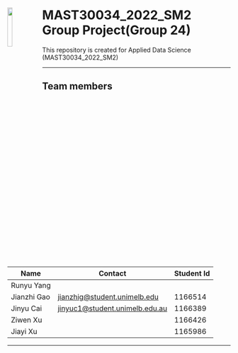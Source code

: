 <!-- <img src="https://images.unsplash.com/photo-1501776192086-602832fae6e6?ixid=MnwxMjA3fDB8MHxwaG90by1wYWdlfHx8fGVufDB8fHx8&ixlib=rb-1.2.1&auto=format&fit=crop&w=1350&q=80"> -->

# <img src="https://cdn.freebiesupply.com/logos/large/2x/the-university-of-melbourne-logo-svg-vector.svg" width=15% align=left> MAST30034_2022_SM2 Group Project(Group 24)
This repository is created for Applied Data Science (MAST30034_2022_SM2)


---

## Team members
| Name | Contact | Student Id |
| ---- | ---- | ---- |
| Runyu Yang |  | |
| Jianzhi Gao | jianzhig@student.unimelb.edu | 1166514 |
| Jinyu Cai | jinyuc1@student.unimelb.edu.au | 1166389 |
| Ziwen Xu |  | 1166426 |
| Jiayi Xu |  | 1165986 |


---
